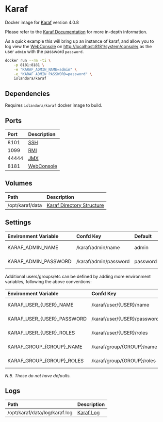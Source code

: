 # Karaf

Docker image for [Karaf] version 4.0.8

Please refer to the [Karaf Documentation] for more in-depth information.

As a quick example this will bring up an instance of karaf, and allow you to
log view the [WebConsole] on <http://localhost:8181/system/console/> as the user `admin` with
the password `password`.

```bash
docker run --rm -ti \
    -p 8181:8181 \
    -e "KARAF_ADMIN_NAME=admin" \
    -e "KARAF_ADMIN_PASSWORD=password" \
    islandora/karaf
```

## Dependencies

Requires `islandora/karaf` docker image to build.

## Ports

| Port  | Description  |
| :---- | :----------- |
| 8101  | [SSH]        |
| 1099  | [RMI]        |
| 44444 | [JMX]        |
| 8181  | [WebConsole] |

## Volumes

| Path            | Description                 |
| :-------------- | :-------------------------- |
| /opt/karaf/data | [Karaf Directory Structure] |

## Settings

| Environment Variable | Confd Key              | Default  | Description         |
| :------------------- | :-------------------- | :------- | :------------------ |
| KARAF_ADMIN_NAME     | /karaf/admin/name     | admin    | Admin user name     |
| KARAF_ADMIN_PASSWORD | /karaf/admin/password | password | Admin user password |

Additional users/groups/etc can be defined by adding more environment variables,
following the above conventions:

| Environment Variable       | Confd Key                    | Description                      |
| :------------------------- | :-------------------------- | :------------------------------- |
| KARAF_USER_{USER}_NAME     | /karaf/user/{USER}/name     | See [Security]: users.properties |
| KARAF_USER_{USER}_PASSWORD | /karaf/user/{USER}/password | See [Security]: users.properties |
| KARAF_USER_{USER}_ROLES    | /karaf/user/{USER}/roles    | See [Security]: users.properties |
| KARAF_GROUP_{GROUP}_NAME   | /karaf/group/{GROUP}/name   | See [Security]: users.properties |
| KARAF_GROUP_{GROUP}_ROLES  | /karaf/group/{GROUP}/roles  | See [Security]: users.properties |

*N.B. These do not have defaults.*

## Logs

| Path                          | Description |
| :---------------------------- | :---------- |
| /opt/karaf/data/log/karaf.log | [Karaf Log] |

[JMX]: https://karaf.apache.org/manual/latest/#_monitoring_and_management_using_jmx
[Karaf Directory Structure]: https://karaf.apache.org/manual/latest/#_directory_structure
[Karaf Documentation]: https://islandora.github.io/documentation/
[Karaf Log]: https://karaf.apache.org/manual/latest/#_log
[Karaf]: https://github.com/Islandora/karaf
[RMI]: https://karaf.apache.org/manual/latest/monitoring
[Security]: https://karaf.apache.org/manual/latest/security
[SSH]: https://karaf.apache.org/manual/latest/remote
[WebConsole]: https://karaf.apache.org/manual/latest/webconsole
